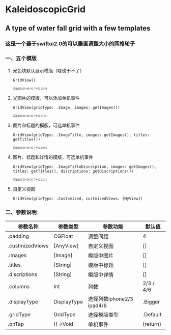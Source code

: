 # KaleidoscopicGrid
##  A type of water fall grid with a few templates

### 这是一个基于swiftui2.0的可以垂直调整大小的网格轮子

### 一、五个模版

1. 光色块默认展示模版（啥也干不了）

   `GridView()`

   <img src="/Users/torinossxx/Desktop/截屏2020-08-30 下午12.28.38.png" alt="截屏2020-08-30 下午12.28.38" style="zoom:50%;" />

2. 光图片的模版，可以添加单机事件

   `GridView(gridType: .Image, images: getImages())`

   <img src="/Users/torinossxx/Desktop/截屏2020-08-30 下午12.31.03.png" alt="截屏2020-08-30 下午12.31.03" style="zoom:50%;" />

3. 图片和标题的模版，可选单机事件

   `GridView(gridType: .ImageTitle, images: getImages(), titles: getTitles())`

   <img src="/Users/torinossxx/Desktop/截屏2020-08-30 下午12.29.52.png" alt="截屏2020-08-30 下午12.29.52" style="zoom:50%;" />

4. 图片、标题和详情的模版，可选单机事件

   `GridView(gridType: .ImageTitleDiscription, images: getImages(), titles: getTitles(), discriptions: getDiscriptions())`

   <img src="/Users/torinossxx/Desktop/截屏2020-08-30 下午12.32.21.png" alt="截屏2020-08-30 下午12.32.21" style="zoom:50%;" />

5. 自定义视图

   `GridView(gridType: .Customized, custmizedViews: [MyView])`

### 二、参数说明

| 参数名称        | 参数类型    | 参数功能                  | 默认值    |
| --------------- | ----------- | ------------------------- | --------- |
| .padding        | CGFloat     | 调整间距                  | 4         |
| .custmizedViews | [AnyView]   | 自定义视图                | []        |
| .images         | [Image]     | 模版中图片                | []        |
| .titles         | [String]    | 模版中标题                | []        |
| .discriptions   | [String]    | 模版中详情                | []        |
| .columns        | Int         | 列数                      | 2/3 / 4/6 |
| .displayType    | DisplayType | 选择列数iphone2/3 ipad4/6 | .Bigger   |
| .gridType       | GridType    | 选择模版类型              | .Default  |
| .onTap          | ()->Void    | 单机事件                  | {return}  |